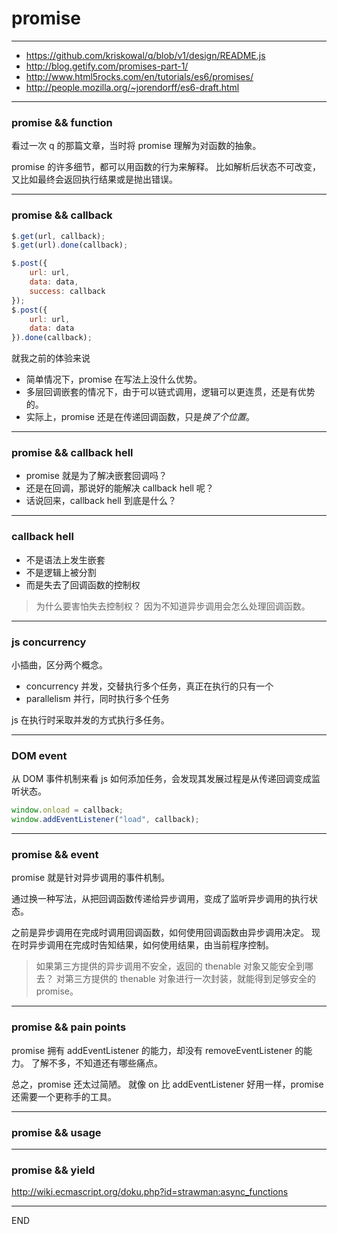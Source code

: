 # promise

---

+ https://github.com/kriskowal/q/blob/v1/design/README.js
+ http://blog.getify.com/promises-part-1/
+ http://www.html5rocks.com/en/tutorials/es6/promises/
+ http://people.mozilla.org/~jorendorff/es6-draft.html

---

### promise && function

看过一次 q 的那篇文章，当时将 promise 理解为对函数的抽象。

promise 的许多细节，都可以用函数的行为来解释。
比如解析后状态不可改变，又比如最终会返回执行结果或是抛出错误。

---

### promise && callback

```js
$.get(url, callback);
$.get(url).done(callback);

$.post({
    url: url,
    data: data,
    success: callback
});
$.post({
    url: url,
    data: data
}).done(callback);
```

就我之前的体验来说

+ 简单情况下，promise 在写法上没什么优势。
+ 多层回调嵌套的情况下，由于可以链式调用，逻辑可以更连贯，还是有优势的。
+ 实际上，promise 还是在传递回调函数，只是*换了个位置*。

---

### promise && callback hell

+ promise 就是为了解决嵌套回调吗？
+ 还是在回调，那说好的能解决 callback hell 呢？
+ 话说回来，callback hell 到底是什么？

---

### callback hell

+ 不是语法上发生嵌套
+ 不是逻辑上被分割
+ 而是失去了回调函数的控制权

> 为什么要害怕失去控制权？
> 因为不知道异步调用会怎么处理回调函数。

---

### js concurrency

小插曲，区分两个概念。

+ concurrency 并发，交替执行多个任务，真正在执行的只有一个
+ parallelism 并行，同时执行多个任务

js 在执行时采取并发的方式执行多任务。

---

### DOM event

从 DOM 事件机制来看 js 如何添加任务，会发现其发展过程是从传递回调变成监听状态。

```js
window.onload = callback;
window.addEventListener("load", callback);
```

---

### promise && event

promise 就是针对异步调用的事件机制。

通过换一种写法，从把回调函数传递给异步调用，变成了监听异步调用的执行状态。

之前是异步调用在完成时调用回调函数，如何使用回调函数由异步调用决定。
现在时异步调用在完成时告知结果，如何使用结果，由当前程序控制。

> 如果第三方提供的异步调用不安全，返回的 thenable 对象又能安全到哪去？
> 对第三方提供的 thenable 对象进行一次封装，就能得到足够安全的 promise。

---

### promise && pain points

promise 拥有 addEventListener 的能力，却没有 removeEventListener 的能力。
了解不多，不知道还有哪些痛点。

总之，promise 还太过简陋。
就像 on 比 addEventListener 好用一样，promise 还需要一个更称手的工具。

---

### promise && usage


---

### promise && yield

http://wiki.ecmascript.org/doku.php?id=strawman:async_functions

---

END
